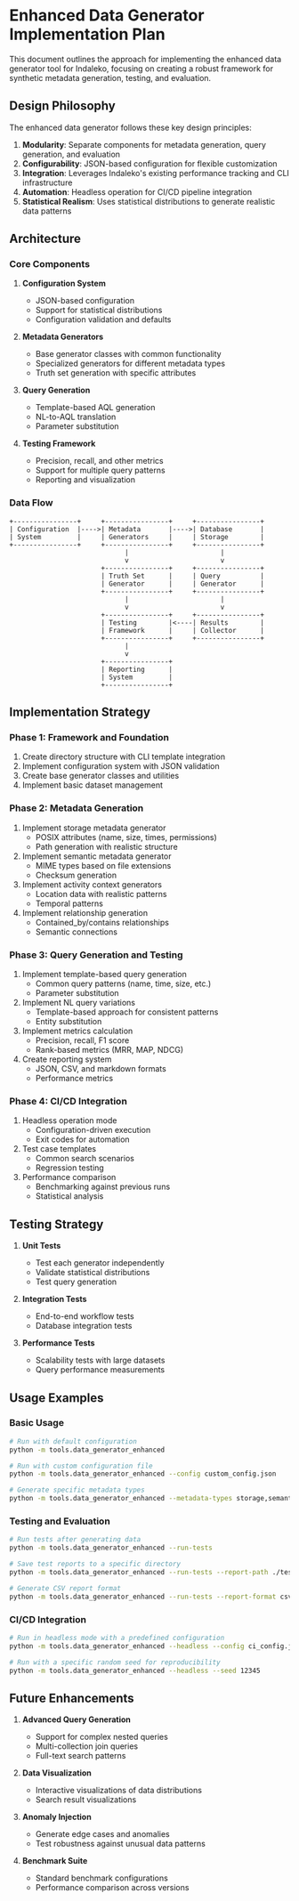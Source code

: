 # Enhanced Data Generator Implementation Plan

This document outlines the approach for implementing the enhanced data generator tool for Indaleko, focusing on creating a robust framework for synthetic metadata generation, testing, and evaluation.

## Design Philosophy

The enhanced data generator follows these key design principles:

1. **Modularity**: Separate components for metadata generation, query generation, and evaluation
2. **Configurability**: JSON-based configuration for flexible customization
3. **Integration**: Leverages Indaleko's existing performance tracking and CLI infrastructure
4. **Automation**: Headless operation for CI/CD pipeline integration
5. **Statistical Realism**: Uses statistical distributions to generate realistic data patterns

## Architecture

### Core Components

1. **Configuration System**
   - JSON-based configuration
   - Support for statistical distributions
   - Configuration validation and defaults

2. **Metadata Generators**
   - Base generator classes with common functionality
   - Specialized generators for different metadata types
   - Truth set generation with specific attributes

3. **Query Generation**
   - Template-based AQL generation
   - NL-to-AQL translation
   - Parameter substitution

4. **Testing Framework**
   - Precision, recall, and other metrics
   - Support for multiple query patterns
   - Reporting and visualization

### Data Flow

```
+----------------+     +----------------+     +----------------+
| Configuration  |---->| Metadata       |---->| Database       |
| System         |     | Generators     |     | Storage        |
+----------------+     +----------------+     +----------------+
                             |                       |
                             v                       v
                       +----------------+     +----------------+
                       | Truth Set      |     | Query          |
                       | Generator      |     | Generator      |
                       +----------------+     +----------------+
                             |                       |
                             v                       v
                       +----------------+     +----------------+
                       | Testing        |<----| Results        |
                       | Framework      |     | Collector      |
                       +----------------+     +----------------+
                             |
                             v
                       +----------------+
                       | Reporting      |
                       | System         |
                       +----------------+
```

## Implementation Strategy

### Phase 1: Framework and Foundation

1. Create directory structure with CLI template integration
2. Implement configuration system with JSON validation
3. Create base generator classes and utilities
4. Implement basic dataset management

### Phase 2: Metadata Generation

1. Implement storage metadata generator
   - POSIX attributes (name, size, times, permissions)
   - Path generation with realistic structure
2. Implement semantic metadata generator
   - MIME types based on file extensions
   - Checksum generation
3. Implement activity context generators
   - Location data with realistic patterns
   - Temporal patterns
4. Implement relationship generation
   - Contained_by/contains relationships
   - Semantic connections

### Phase 3: Query Generation and Testing

1. Implement template-based query generation
   - Common query patterns (name, time, size, etc.)
   - Parameter substitution
2. Implement NL query variations
   - Template-based approach for consistent patterns
   - Entity substitution
3. Implement metrics calculation
   - Precision, recall, F1 score
   - Rank-based metrics (MRR, MAP, NDCG)
4. Create reporting system
   - JSON, CSV, and markdown formats
   - Performance metrics

### Phase 4: CI/CD Integration

1. Headless operation mode
   - Configuration-driven execution
   - Exit codes for automation
2. Test case templates
   - Common search scenarios
   - Regression testing
3. Performance comparison
   - Benchmarking against previous runs
   - Statistical analysis

## Testing Strategy

1. **Unit Tests**
   - Test each generator independently
   - Validate statistical distributions
   - Test query generation

2. **Integration Tests**
   - End-to-end workflow tests
   - Database integration tests

3. **Performance Tests**
   - Scalability tests with large datasets
   - Query performance measurements

## Usage Examples

### Basic Usage

```bash
# Run with default configuration
python -m tools.data_generator_enhanced

# Run with custom configuration file
python -m tools.data_generator_enhanced --config custom_config.json

# Generate specific metadata types
python -m tools.data_generator_enhanced --metadata-types storage,semantic
```

### Testing and Evaluation

```bash
# Run tests after generating data
python -m tools.data_generator_enhanced --run-tests

# Save test reports to a specific directory
python -m tools.data_generator_enhanced --run-tests --report-path ./test_results

# Generate CSV report format
python -m tools.data_generator_enhanced --run-tests --report-format csv
```

### CI/CD Integration

```bash
# Run in headless mode with a predefined configuration
python -m tools.data_generator_enhanced --headless --config ci_config.json

# Run with a specific random seed for reproducibility
python -m tools.data_generator_enhanced --headless --seed 12345
```

## Future Enhancements

1. **Advanced Query Generation**
   - Support for complex nested queries
   - Multi-collection join queries
   - Full-text search patterns

2. **Data Visualization**
   - Interactive visualizations of data distributions
   - Search result visualizations

3. **Anomaly Injection**
   - Generate edge cases and anomalies
   - Test robustness against unusual data patterns

4. **Benchmark Suite**
   - Standard benchmark configurations
   - Performance comparison across versions